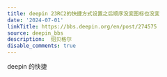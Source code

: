 ```yaml
---
title: deepin 23RC2的快捷方式设置之后顺序没变图标也没变
date: '2024-07-01'
linkTitle: https://bbs.deepin.org/en/post/274575
source: deepin_bbs
description:  绍贝格尔 
disable_comments: true
---
```

deepin 的快捷
